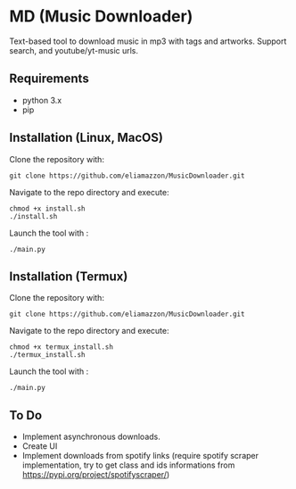# MD (Music Downloader)
Text-based tool to download music in mp3 with tags and artworks.
Support search, and youtube/yt-music urls.

## Requirements

- python 3.x
- pip

## Installation (Linux, MacOS)

Clone the repository with:

```
git clone https://github.com/eliamazzon/MusicDownloader.git
```
Navigate to the repo directory and execute:
```
chmod +x install.sh
./install.sh
```
Launch the tool with :

```
./main.py
```

## Installation (Termux)

Clone the repository with:

```
git clone https://github.com/eliamazzon/MusicDownloader.git
```
Navigate to the repo directory and execute:
```
chmod +x termux_install.sh
./termux_install.sh
```
Launch the tool with :

```
./main.py
```

## To Do
- Implement asynchronous downloads.
- Create UI
- Implement downloads from spotify links (require spotify scraper implementation, try to get class and ids informations from https://pypi.org/project/spotifyscraper/) 
